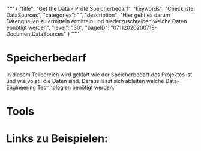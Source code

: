 '''''
{
"title": "Get the Data - Prüfe Speicherbedarf",
"keywords": "Checkliste, DataSources",
"categories": "",
"description": "Hier geht es darum Datenquellen zu ermitteln  ermitteln und niederzuschreiben welche Daten ebnötigt werden",
"level": "30",
"pageID": "07112020200718-DocumentDataSources"
}
'''''


<h1>Speicherbedarf</h1>

In diesem Teilbereich wird geklärt wie der Speicherbedarf des Projektes ist und wie volatil die Daten sind. Daraus lässt sich ableiten welche Data-Engineering Technologien benötigt werden.

# Tools 

# Links zu Beispielen:
